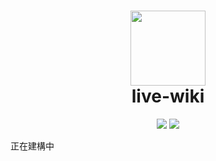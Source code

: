 <h1 align="center">
    <img width="120" height="120" src="https://cdnjs.cloudflare.com/ajax/libs/twemoji/14.0.2/svg/1f4d6.svg" alt=""><br>
    live-wiki
</h1>

<p align="center">
    <img src="https://img.shields.io/github/license/canaria3406/live-wiki?style=flat-square">
    <img src="https://img.shields.io/github/stars/canaria3406/live-wiki?style=flat-square">
</p>

正在建構中
